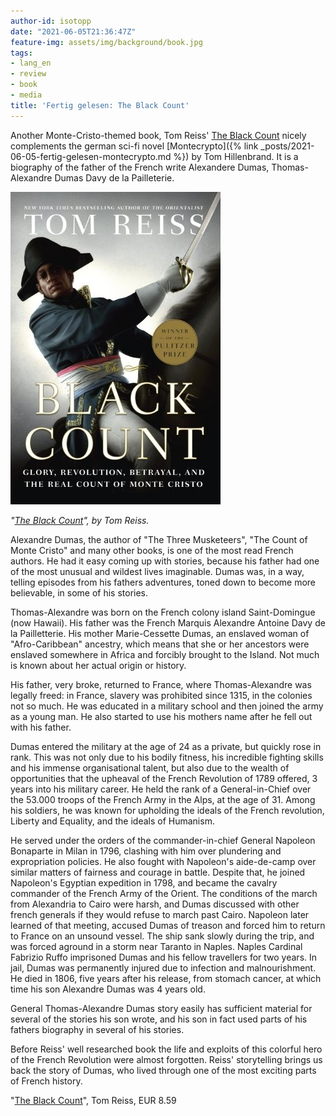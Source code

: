 ```yaml
---
author-id: isotopp
date: "2021-06-05T21:36:47Z"
feature-img: assets/img/background/book.jpg
tags:
- lang_en
- review
- book
- media
title: 'Fertig gelesen: The Black Count'
---
```


Another Monte-Cristo-themed book, Tom Reiss' [The Black Count](https://www.amazon.de/dp/B008QYTJZO) nicely complements the german sci-fi novel [Montecrypto]({% link _posts/2021-06-05-fertig-gelesen-montecrypto.md %}) by Tom Hillenbrand. It is a biography of the father of the French write Alexandere Dumas, Thomas-Alexandre Dumas Davy de la Pailleterie.

[![](/uploads/2021/06/black-count.jpg)](https://www.amazon.de/dp/B008QYTJZO)

*"[The Black Count](https://www.amazon.de/dp/B008QYTJZO)", by Tom Reiss.*

Alexandre Dumas, the author of "The Three Musketeers", "The Count of Monte Cristo" and many other books, is one of the most read French authors. He had it easy coming up with stories, because his father had one of the most unusual and wildest lives imaginable. Dumas was, in a way, telling episodes from his fathers adventures, toned down to become more believable, in some of his stories.

Thomas-Alexandre was born on the French colony island Saint-Domingue (now Hawaii). His father was the French Marquis Alexandre Antoine Davy de la Pailletterie. His mother Marie-Cessette Dumas, an enslaved woman of "Afro-Caribbean" ancestry,  which means that she or her ancestors were enslaved somewhere in Africa and forcibly brought to the Island. Not much is known about her actual origin or history.

His father, very broke, returned to France, where Thomas-Alexandre was legally freed: in France, slavery was prohibited since 1315, in the colonies not so much. He was educated in a military school and then joined the army as a young man. He also started to use his mothers name after he fell out with his father.

Dumas entered the military at the age of 24 as a private, but quickly rose in rank. This was not only due to his bodily fitness, his incredible fighting skills and his immense organisational talent, but also due to the wealth of opportunities that the upheaval of the French Revolution of 1789 offered, 3 years into his military career. He held the rank of a General-in-Chief over the 53.000 troops of the French Army in the Alps, at the age of 31. Among his soldiers, he was known for upholding the ideals of the French revolution, Liberty and Equality, and the ideals of Humanism.

He served under the orders of the commander-in-chief General Napoleon Bonaparte in Milan in 1796, clashing with him over plundering and expropriation policies. He also fought with Napoleon's aide-de-camp over similar matters of fairness and courage in battle. Despite that, he joined Napoleon's Egyptian expedition in 1798, and became the cavalry commander of the French Army of the Orient. The conditions of the march from Alexandria to Cairo were harsh, and Dumas discussed with other french generals if they would refuse to march past Cairo. Napoleon later learned of that meeting, accused Dumas of treason and forced him to return to France on an unsound vessel. The ship sank slowly during the trip, and was forced aground in a storm near Taranto in Naples. Naples Cardinal Fabrizio Ruffo imprisoned Dumas and his fellow travellers for two years. In jail, Dumas was permanently injured due to infection and malnourishment. He died in 1806, five years after his release, from stomach cancer, at which time his son Alexandre Dumas was 4 years old.

General Thomas-Alexandre Dumas story easily has sufficient material for several of the stories his son wrote, and his son in fact used parts of his fathers biography in several of his stories.

Before Reiss' well researched book the life and exploits of this colorful hero of the French Revolution were almost forgotten. Reiss' storytelling brings us back the story of Dumas, who lived through one of the most exciting parts of French history.

"[The Black Count](https://www.amazon.de/dp/B008QYTJZO)", Tom Reiss, EUR 8.59
